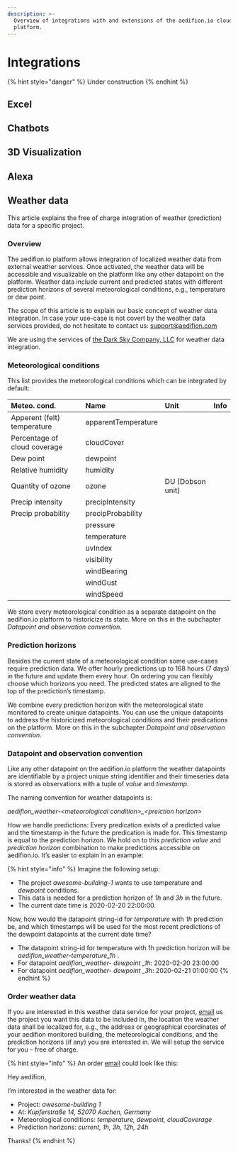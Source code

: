 ```yaml
---
description: >-
  Overview of integrations with and extensions of the aedifion.io cloud
  platform.
---
```


# Integrations

{% hint style="danger" %}
Under construction
{% endhint %}

## Excel

## Chatbots

## 3D Visualization

## Alexa

## Weather data

This article explains the free of charge integration of weather \(prediction\) data for a specific project.

### Overview

The aedifion.io platform allows integration of localized weather data from external weather services. Once activated, the weather data will be accessible and visualizable on the platform like any other datapoint on the platform. Weather data include current and predicted states with different prediction horizons of several meteorological conditions, e.g., temperature or dew point. 

The scope of this article is to explain our basic concept of weather data integration. In case your use-case is not covert by the weather data services provided, do not hesitate to contact us: [support@aedifion.com](mailto:support@aedifion.com) 

We are using the services of [the Dark Sky Company, LLC](https://darksky.net/) for weather data integration.

### Meteorological conditions

This list provides the meteorological conditions which can be integrated by default:

| ​Meteo. cond. | Name | Unit | Info |
| :--- | :--- | :--- | :--- |
| Apperent \(felt\) temperature | apparentTemperature |  |  |
| Percentage of cloud coverage | cloudCover |  |  |
| Dew point | dewpoint |  |  |
| Relative humidity | humidity |  |  |
| Quantity of ozone | ozone | DU \(Dobson unit\) |  |
| Precip intensity | precipIntensity |  |  |
| Precip probability | precipProbability |  |  |
|  | pressure |  |  |
|  | temperature |  |  |
|  | uvIndex |  |  |
|  | visibility |  |  |
|  | windBearing |  |  |
|  | windGust |  |  |
|  | windSpeed |  |  |

We store every meteorological condition as a separate datapoint on the aedifion.io platform to historicize its state. More on this in the subchapter _Datapoint and observation convention_.

### Prediction horizons

Besides the current state of a meteorological condition some use-cases require prediction data. We offer hourly predictions up to 168 hours \(7 days\) in the future and update them every hour. On ordering you can flexibly choose which horizons you need. The predicted states are aligned to the top of the prediction’s timestamp.

We combine every prediction horizon with the meteorological state monitored to create unique datapoints. You can use the unique datapoints to address the historicized meteorological conditions and their predications on the platform. More on this in the subchapter _Datapoint and observation convention_.

### Datapoint and observation convention

Like any other datapoint on the aedifion.io platform the weather datapoints are identifiable by a project unique string identifier and their timeseries data is stored as observations with a tuple of _value_ and _timestamp_.

 The naming convention for weather datapoints is: 

_aedifion\_weather-&lt;meteorological condition&gt;\_&lt;preiction horizon&gt;_

How we handle predictions: Every predication exists of a predicted value and the timestamp in the future the predication is made for. This timestamp is equal to the prediction horizon. We hold on to this _prediction value_ and _prediction horizon_ combination to make predictions accessible on aedifion.io. It’s easier to explain in an example:

{% hint style="info" %}
Imagine the following setup:

* The project _awesome-building-1_ wants to use temperature and _dewpoint_ conditions.
* This data is needed for a prediction horizon of _1h_ and _3h_ in the future.
* The current date time is 2020-02-20 22:00:00.

Now, how would the datapoint string-id for _temperature_ with _1h_ prediction be, and which timestamps will be used for the most recent predictions of the dewpoint datapoints at the current date time?

* The datapoint string-id for temperature with 1h prediction horizon will be _aedifion\_weather-temperature\_1h_ .
* For datapoint _aedifion\_weather- dewpoint \_1h_: 2020-02-20 23:00:00
* For datapoint _aedifion\_weather- dewpoint \_3h_: 2020-02-21 01:00:00
{% endhint %}

### Order weather data

If you are interested in this weather data service for your project, [email](mailto:support@aedifion.com) us the project you want this data to be included in, the location the weather data shall be localized for, e.g., the address or geographical coordinates of your aedifion monitored building, the meteorological conditions, and the prediction horizons \(if any\) you are interested in. We will setup the service for you – free of charge.

{% hint style="info" %}
An order [email](mailto:support@aedifion.com) could look like this:

Hey aedifion,

I’m interested in the weather data for:

* Project: _awesome-building 1_
* At: _Kupferstraße 14, 52070 Aachen, Germany_
* Meteorological conditions: _temperature, dewpoint, cloudCoverage_
* Prediction horizons: _current, 1h, 3h, 12h, 24h_

Thanks!
{% endhint %}

